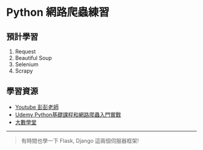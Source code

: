 # Python 網路爬蟲練習

## 預計學習
1. Request
2. Beautiful Soup
3. Selenium
4. Scrapy

## 學習資源
* [Youtube 彭彭老師](https://www.youtube.com/c/%E5%BD%AD%E5%BD%AD%E7%9A%84%E8%AA%B2%E7%A8%8B/featured)
* [Udemy Python基礎課程和網路爬蟲入門實戰](https://www.udemy.com/course/codegym-python/)
* [大數學堂](https://www.largitdata.com/courses/)

---

> 有時間也學一下 Flask, Django 這兩個伺服器框架!

